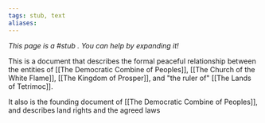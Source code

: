```yaml
---
tags: stub, text
aliases:
---
```


*This page is a #stub . You can help by expanding it!*

This is a document that describes the formal peaceful relationship between the entities of [[The Democratic Combine of Peoples]], [[The Church of the White Flame]], [[The Kingdom of Prosper]], and "the ruler of" [[The Lands of Tetrimoc]].

It also is the founding document of [[The Democratic Combine of Peoples]], and describes land rights and the agreed laws